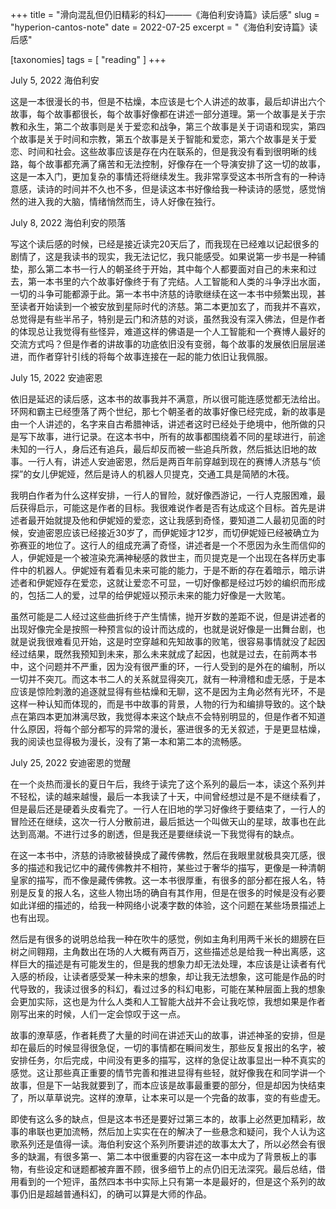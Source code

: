 +++
title = "滑向混乱但仍旧精彩的科幻———《海伯利安诗篇》读后感"
slug = "hyperion-cantos-note"
date = 2022-07-25
excerpt = "《海伯利安诗篇》读后感"

[taxonomies]
tags = [ "reading" ]
+++

July 5, 2022 海伯利安

这是一本很漫长的书，但是不枯燥，本应该是七个人讲述的故事，最后却讲出六个故事，每个故事都很长，每个故事好像都在讲述一部分道理。第一个故事是关于宗教和永生，第二个故事则是关于爱恋和战争，第三个故事是关于词语和现实，第四个故事是关于时间和宗教，第五个故事是关于智能和爱恋，第六个故事是关于爱恋、时间和社会。这些故事应该是存在内在联系的，但是我没有看到很明晰的线路，每个故事都充满了痛苦和无法控制，好像存在一个导演安排了这一切的故事，这是一本入门，更加复杂的事情还将继续发生。我非常享受这本书所含有的一种诗意感，读诗的时间并不久也不多，但是读这本书好像给我一种读诗的感觉，感觉悄然的进入我的大脑，情绪悄然而生，诗人好像在独行。

July 8, 2022 海伯利安的陨落

写这个读后感的时候，已经是接近读完20天后了，而我现在已经难以记起很多的剧情了，这是我读书的现实，我无法记忆，我只能感受。如果说第一步书是一种铺垫，那么第二本书一行人的朝圣终于开始，其中每个人都要面对自己的未来和过去，第一本书里的六个故事好像终于有了完结。人工智能和人类的斗争浮出水面，一切的斗争可能都源于此。第一本书中济慈的诗歌继续在这一本书中频繁出现，甚至读者开始读到一个被安放到星际时代的济慈。第二本更加玄了，而我并不喜欢，总觉得是有些半吊子，特别是云门和济慈的对谈，虽然我没有深入佛法，但是作者的体现总让我觉得有些怪异，难道这样的佛语是一个人工智能和一个赛博人最好的交流方式吗？但是作者的讲故事的功底依旧没有变弱，每个故事的发展依旧层层递进，而作者穿针引线的将每个故事连接在一起的能力依旧让我佩服。

July 15, 2022 安迪密恩

依旧是延迟的读后感，这本书的故事我并不满意，所以很可能连感觉都无法给出。环网和霸主已经堕落了两个世纪，那七个朝圣者的故事好像已经完成，新的故事是由一个人讲述的，名字来自古希腊神话，讲述者这时已经处于绝境中，他所做的只是写下故事，进行记录。在这本书中，所有的故事都围绕着不同的星球进行，前途未知的一行人，身后还有追兵，最后却反而被一些追兵所救，然后抵达旧地的故事。一行人有，讲述人安迪密恩，然后是两百年前穿越到现在的赛博人济慈与“侦探”的女儿伊妮娅，然后是诗人的机器人贝提克，交通工具是简陋的木筏。

我明白作者为什么这样安排，一行人的冒险，就好像西游记，一行人克服困难，最后获得启示，可能这是作者的目标。我很难说作者是否有达成这个目标。首先是讲述者最开始就提及他和伊妮娅的爱恋，这让我感到奇怪，要知道二人最初见面的时候，安迪密恩应该已经接近30岁了，而伊妮娅才12岁，而切伊妮娅已经被确立为弥赛亚的地位了。这行人的组成充满了奇怪，讲述者是一个不愿因为永生而信仰的人，伊妮娅是一个被渲染充满神秘感的救世主，而贝提克是一个出现在各样历史事件中的机器人。伊妮娅有着看见未来可能的能力，于是不断的存在着暗示，暗示讲述者和伊妮娅存在爱恋，这就让爱恋不可显，一切好像都是经过巧妙的编织而形成的，包括二人的爱，过早的给伊妮娅以预示未来的能力好像是一大败笔。

虽然可能是二人经过这些曲折终于产生情愫，抛开岁数的差距不说，但是讲述者的出现好像完全是按照一种预言似的设计而达成的，也就是说好像是一出舞台剧，也就是说我很难看见开始，这是时空穿越和先知故事的败笔，很容易事情就没了起因经过结果，既然我预知到未来，那么未来就成了起因，也就是过去，在前两本书中，这个问题并不严重，因为没有很严重的环，一行人受到的是外在的编制，所以一切并不突兀。而这本书二人的关系就显得突兀，就有一种滑稽和虚无感，于是本应该是惊险刺激的追逐就显得有些枯燥和无聊，这不是因为主角必然有光环，不是这样一种认知而体现的，而是书中故事的背景，人物的行为和编排导致的。这个缺点在第四本更加淋漓尽致，我觉得本来这个缺点不会特别明显的，但是作者不知道什么原因，将每个部分都写的异常的漫长，塞进很多的无关叙述，于是更显枯燥，我的阅读也显得极为漫长，没有了第一本和第二本的流畅感。

July 25, 2022 安迪密恩的觉醒

在一个炎热而漫长的夏日午后，我终于读完了这个系列的最后一本，读这个系列并不轻松，读的越来越慢，最后一本我读了十天，中间曾经想过是不是不继续看了，但是最后还是硬着头皮看完了。一行人在旧地的学习好像终于要结束了，一行人的冒险还在继续，这次一行人分散前进，最后抵达一个叫做天山的星球，故事也在此达到高潮。不进行过多的剧透，但是我还是要继续说一下我觉得有的缺点。

在这一本书中，济慈的诗歌被替换成了藏传佛教，然后在我眼里就极具突兀感，很多的描述和我记忆中的藏传佛教并不相符，某些过于奢华的描写，更像是一种清朝皇家的描写，而不像是藏传佛教。这一本书很厚重，有很多的部分都在报人名，特别是反复的报人名，这些人物出场的确自有其作用，但是在很多的时候是没有必要如此详细的描述的，给我一种网络小说凑字数的体验，这个问题在某些场景描述上也有出现。

然后是有很多的说明总给我一种在吹牛的感觉，例如主角利用两千米长的翅膀在巨树之间翱翔，主角数出在场的人大概有两百万，这些描述总是给我一种出离感，这样巨大的描述是有可能发生的，但是我的想象力却无法处理，本应该是让读者有代入感的桥段，让读者感受某一种未来的想象，却让我无法想象，这可能是作品的时代导致的，我读过很多的科幻，看过过多的科幻电影，可能在某种层面上我的想象会更加实际，这也是为什么人类和人工智能大战并不会让我吃惊，我想如果是作者刚写出来的时候，人们一定会惊叹于这一点。

故事的潦草感，作者耗费了大量的时间在讲述天山的故事，讲述神圣的安排，但是却在最后的时候显得很急促，一切的事情都在瞬间发生，那些反复报出的名字，被安排任务，尔后完成，中间没有更多的描写，这样的急促让故事显出一种不真实的感觉。这让那些真正重要的情节完善和推进显得有些轻，就好像我在和同学讲一个故事，但是下一站我就要到了，而本应该是故事最重要的部分，但是却因为快结束了，所以草草说完。这样的潦草，让本来可以是一个完备的故事，变的有些虚无。

即使有这么多的缺点，但是这本书还是要好过第三本的，故事上必然更加精彩，故事的串联也更加流畅，然后加上实实在在的解决了一些悬念和疑问，我个人认为这歌系列还是值得一读。海伯利安这个系列所要讲述的故事太大了，所以必然会有很多的缺漏，有很多第一、第二本中很重要的内容在这一本中成为了背景板上的事物，有些设定和谜题都被弃置不顾，很多细节上的点仍旧无法深究。最后总结，借用看到的一个短评，虽然四本书中实际上只有第一本是最好的，但是这个系列的故事仍旧是超越普通科幻，的确可以算是大师的作品。